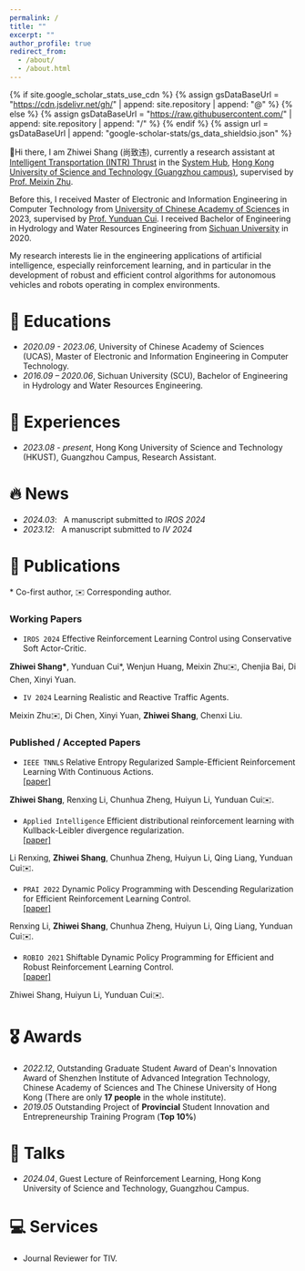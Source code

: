 ```yaml
---
permalink: /
title: ""
excerpt: ""
author_profile: true
redirect_from: 
  - /about/
  - /about.html
---
```


{% if site.google_scholar_stats_use_cdn %}
{% assign gsDataBaseUrl = "https://cdn.jsdelivr.net/gh/" | append: site.repository | append: "@" %}
{% else %}
{% assign gsDataBaseUrl = "https://raw.githubusercontent.com/" | append: site.repository | append: "/" %}
{% endif %}
{% assign url = gsDataBaseUrl | append: "google-scholar-stats/gs_data_shieldsio.json" %}

<span class='anchor' id='about-me'></span>

👋Hi there, I am Zhiwei Shang (尚致违), currently a research assistant at [Intelligent Transportation (INTR) Thrust](https://www.hkust-gz.edu.cn/academics/hubs-and-thrust-areas/systems-hub/intelligent-transportation/) in the [System Hub](https://www.hkust-gz.edu.cn/academics/hubs-and-thrust-areas/systems-hub/), [Hong Kong University of Science and Technology (Guangzhou campus)](https://www.hkust-gz.edu.cn/), supervised by [Prof. Meixin Zhu](https://scholar.google.com.hk/citations?user=5Ysgg7AAAAAJ).

Before this, I received Master of Electronic and Information Engineering in Computer Technology from [University of Chinese Academy of Sciences](https://english.ucas.ac.cn/) in 2023, supervised by [Prof. Yunduan Cui](https://cuiyunduan.vercel.app/). I received Bachelor of Engineering in Hydrology and Water Resources Engineering from [Sichuan University](https://en.scu.edu.cn/) in 2020.

My research interests lie in the engineering applications of artificial intelligence, especially reinforcement learning, and in particular in the development of robust and efficient control algorithms for autonomous vehicles and robots operating in complex environments.

<span class='anchor' id='edu'></span>

# 📖 Educations
- *2020.09 - 2023.06*, University of Chinese Academy of Sciences (UCAS), Master of Electronic and Information Engineering in Computer Technology.
- *2016.09 – 2020.06*, Sichuan University (SCU), Bachelor of Engineering in Hydrology and Water Resources Engineering.

<span class='anchor' id='exp'></span>

# 💼 Experiences
- *2023.08 - present*, Hong Kong University of Science and Technology (HKUST), Guangzhou Campus, Research Assistant.

<span class='anchor' id='news'></span>

# 🔥 News
- *2024.03*: &nbsp; A manuscript submitted to *IROS 2024* 
- *2023.12*: &nbsp; A manuscript submitted to *IV 2024*

<span class='anchor' id='pub'></span>

# 📝 Publications 
\* Co-first author, ✉️ Corresponding author.

### Working Papers
- ``IROS 2024`` Effective Reinforcement Learning Control using Conservative Soft Actor-Critic.  
<!--[[paper]](https://ieeexplore.ieee.org/document/10313993) -->
<!-- [[code]](https://github.com/AndrewZhou924)   -->
**Zhiwei Shang\***, Yunduan Cui\*, Wenjun Huang, Meixin Zhu✉️, Chenjia Bai, Di Chen, Xinyi Yuan.

- ``IV 2024`` Learning Realistic and Reactive Traffic Agents.  
<!--[[paper]](https://ieeexplore.ieee.org/document/10313993) -->
<!-- [[code]](https://github.com/AndrewZhou924)   -->
Meixin Zhu✉️, Di Chen, Xinyi Yuan, **Zhiwei Shang**, Chenxi Liu.

### Published / Accepted Papers

- ``IEEE TNNLS`` Relative Entropy Regularized Sample-Efficient Reinforcement Learning With Continuous Actions.  
[[paper]](https://ieeexplore.ieee.org/document/10313993)
<!-- [[code]](https://github.com/AndrewZhou924)   -->
**Zhiwei Shang**, Renxing Li, Chunhua Zheng, Huiyun Li, Yunduan Cui✉️.

- ``Applied Intelligence`` Efficient distributional reinforcement learning with Kullback-Leibler divergence regularization.  
[[paper]](https://link.springer.com/article/10.1007/s10489-023-04867-z)
<!-- [[code]](https://github.com/AndrewZhou924)   -->
Li Renxing, **Zhiwei Shang**, Chunhua Zheng, Huiyun Li, Qing Liang, Yunduan Cui✉️.

- ``PRAI 2022`` Dynamic Policy Programming with Descending Regularization for Efficient Reinforcement Learning Control.  
[[paper]](https://ieeexplore.ieee.org/abstract/document/9904283)
<!-- [[code]](https://github.com/AndrewZhou924)   -->
Renxing Li, **Zhiwei Shang**, Chunhua Zheng, Huiyun Li, Qing Liang, Yunduan Cui✉️.

- ``ROBIO 2021`` Shiftable Dynamic Policy Programming for Efficient and Robust Reinforcement Learning Control.  
[[paper]](https://ieeexplore.ieee.org/document/9739232)
<!-- [[code]](https://github.com/AndrewZhou924)   -->
Zhiwei Shang, Huiyun Li, Yunduan Cui✉️.

<span class='anchor' id='awards'></span>

# 🎖 Awards
- *2022.12*, Outstanding Graduate Student Award of Dean's Innovation Award of Shenzhen Institute of Advanced Integration Technology, Chinese Academy of Sciences and The Chinese University of Hong Kong (There are only **17 people** in the whole institute).
- *2019.05* Outstanding Project of **Provincial** Student Innovation and Entrepreneurship Training Program (**Top 10%**)

<span class='anchor' id='talks'></span>

# 💬 Talks
- *2024.04*, Guest Lecture of Reinforcement Learning, Hong Kong University of Science and Technology, Guangzhou Campus. 

<span class='anchor' id='services'></span>

# 💻 Services
<!-- - Conference Reviewer for ICML, NeurIPS, ICLR, AISTATS, ACML, AAAI, IJCAI, CIKM, SIGKDD. -->
- Journal Reviewer for TIV.